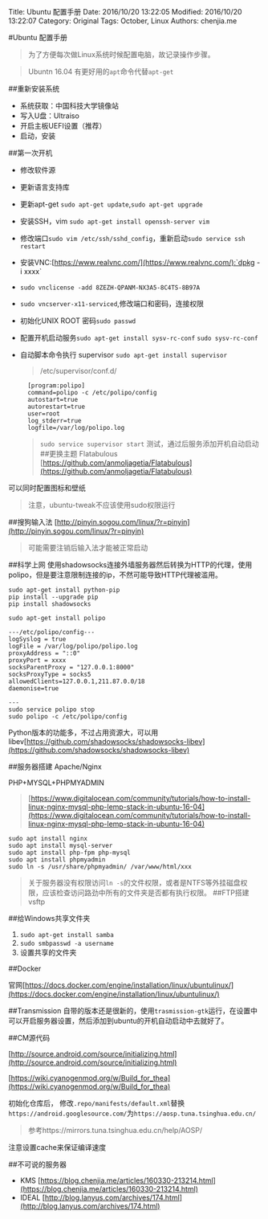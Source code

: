 Title: Ubuntu 配置手册
Date: 2016/10/20 13:22:05 
Modified: 2016/10/20 13:22:07 
Category: Original
Tags: October, Linux
Authors: chenjia.me   

#Ubuntu 配置手册
> 为了方便每次做Linux系统时候配置电脑，故记录操作步骤。

>Ubuntn 16.04 有更好用的`apt`命令代替`apt-get`

##重新安装系统

+ 系统获取：中国科技大学镜像站
+ 写入U盘：Ultraiso
+ 开启主板UEFI设置（推荐）
+ 启动，安装

##第一次开机

+ 修改软件源
+ 更新语言支持库
+ 更新apt-get `sudo apt-get update`,`sudo apt-get upgrade`
+ 安装SSH，vim `sudo apt-get install openssh-server vim`
+ 修改端口`sudo vim /etc/ssh/sshd_config`，重新启动`sudo service ssh restart`
+ 安装VNC:[https://www.realvnc.com/](https://www.realvnc.com/):`dpkg -i xxxx`
+ `sudo vnclicense -add 8ZEZH-QPANM-NX3A5-8C4TS-8B97A`
+ `sudo vncserver-x11-serviced`,修改端口和密码，连接权限
+ 初始化UNIX ROOT 密码`sudo passwd`
+ 配置开机启动服务`sudo apt-get install sysv-rc-conf` `sudo sysv-rc-conf`
+ 自动脚本命令执行 supervisor `sudo apt-get install supervisor`
	>/etc/supervisor/conf.d/
	>
	
	   	[program:polipo]
    	command=polipo -c /etc/polipo/config
    	autostart=true
    	autorestart=true
    	user=root
    	log_stderr=true
    	logfile=/var/log/polipo.log
	>`sudo service supervisor start` 测试，通过后服务添加开机自动启动
##更换主题
Flatabulous [https://github.com/anmoljagetia/Flatabulous](https://github.com/anmoljagetia/Flatabulous)

可以同时配置图标和壁纸

> 注意，ubuntu-tweak不应该使用sudo权限运行

##搜狗输入法
[http://pinyin.sogou.com/linux/?r=pinyin](http://pinyin.sogou.com/linux/?r=pinyin)

>可能需要注销后输入法才能被正常启动 

##科学上网
使用shadowsocks连接外墙服务器然后转换为HTTP的代理，使用polipo，但是要注意限制连接的ip，不然可能导致HTTP代理被滥用。

	sudo apt-get install python-pip
	pip install --upgrade pip
	pip install shadowsocks

	sudo apt-get install polipo

	---/etc/polipo/config---
    logSyslog = true
    logFile = /var/log/polipo/polipo.log
    proxyAddress = "::0"
    proxyPort = xxxx
    socksParentProxy = "127.0.0.1:8000"
    socksProxyType = socks5
	allowedClients=127.0.0.1,211.87.0.0/18
	daemonise=true

	---
	sudo service polipo stop
	sudo polipo -c /etc/polipo/config

Python版本的功能多，不过占用资源大，可以用libev[https://github.com/shadowsocks/shadowsocks-libev](https://github.com/shadowsocks/shadowsocks-libev)

##服务器搭建
Apache/Nginx

PHP+MYSQL+PHPMYADMIN

>[https://www.digitalocean.com/community/tutorials/how-to-install-linux-nginx-mysql-php-lemp-stack-in-ubuntu-16-04](https://www.digitalocean.com/community/tutorials/how-to-install-linux-nginx-mysql-php-lemp-stack-in-ubuntu-16-04)

	sudo apt install nginx
	sudo apt install mysql-server
	sudo apt install php-fpm php-mysql
	sudo apt install phpmyadmin
	sudo ln -s /usr/share/phpmyadmin/ /var/www/html/xxx

>关于服务器没有权限访问`ln -s`的文件权限，或者是NTFS等外挂磁盘权限，应该检查访问路劲中所有的文件夹是否都有执行权限。
##FTP搭建
vsftp

##给Windows共享文件夹
1. `sudo apt-get install samba`
2. `sudo smbpasswd -a username`
3. 设置共享的文件夹

##Docker

官网[https://docs.docker.com/engine/installation/linux/ubuntulinux/](https://docs.docker.com/engine/installation/linux/ubuntulinux/)

##Transmission
自带的版本还是很新的，使用`trasmission-gtk`运行，在设置中可以开启服务器设置，然后添加到ubuntu的开机自动启动中去就好了。

##CM源代码

[http://source.android.com/source/initializing.html](http://source.android.com/source/initializing.html)

[https://wiki.cyanogenmod.org/w/Build_for_thea](https://wiki.cyanogenmod.org/w/Build_for_thea)

初始化仓库后， 修改`.repo/manifests/default.xml`替换`https://android.googlesource.com/`为`https://aosp.tuna.tsinghua.edu.cn/`
>参考https://mirrors.tuna.tsinghua.edu.cn/help/AOSP/


注意设置cache来保证编译速度

##不可说的服务器
+ KMS [https://blog.chenjia.me/articles/160330-213214.html](https://blog.chenjia.me/articles/160330-213214.html)
+ IDEAL [http://blog.lanyus.com/archives/174.html](http://blog.lanyus.com/archives/174.html)
